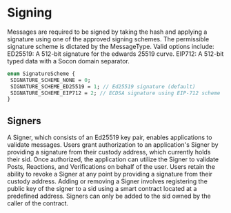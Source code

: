 # Signing

Messages are required to be signed by taking the hash and applying a signature using one of the approved signing schemes. The permissible signature scheme is dictated by the MessageType. Valid options include:
ED25519: A 512-bit signature for the edwards 25519 curve.
EIP712: A 512-bit typed data with a Socon domain separator.

```protobuf
enum SignatureScheme {
 SIGNATURE_SCHEME_NONE = 0;
 SIGNATURE_SCHEME_ED25519 = 1; // Ed25519 signature (default)
 SIGNATURE_SCHEME_EIP712 = 2; // ECDSA signature using EIP-712 scheme
}
```
## Signers

A Signer, which consists of an Ed25519 key pair, enables applications to validate messages. Users grant authorization to an application's Signer by providing a signature from their custody address, which currently holds their sid. Once authorized, the application can utilize the Signer to validate Posts, Reactions, and Verifications on behalf of the user. Users retain the ability to revoke a Signer at any point by providing a signature from their custody address.
Adding or removing a Signer involves registering the public key of the signer to a sid using a smart contract located at a predefined address. Signers can only be added to the sid owned by the caller of the contract.

<!-- <Add Code Snippet > -->